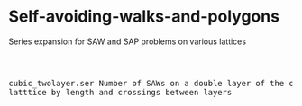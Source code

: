 # Self-avoiding-walks-and-polygons
Series expansion for SAW and SAP problems on various lattices<pre>

cubic_twolayer.ser   Number of SAWs on a double layer of the cubic latttice by length and crossings between layers 	 
